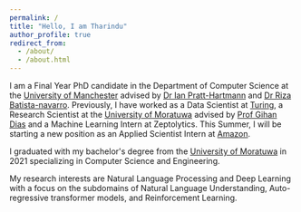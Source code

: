 ```yaml
---
permalink: /
title: "Hello, I am Tharindu"
author_profile: true
redirect_from: 
  - /about/
  - /about.html
---
```


I am a Final Year PhD candidate in the Department of Computer Science at the [University of Manchester](https://www.manchester.ac.uk/) advised by [Dr Ian Pratt-Hartmann](https://personalpages.manchester.ac.uk/staff/ian.pratt/) and [Dr Riza Batista-navarro](https://personalpages.manchester.ac.uk/staff/riza.batista/). Previously, I have worked as a Data Scientist at [Turing](https://www.turing.com/), a Research Scientist at the [University of Moratuwa](https://uom.lk/) advised by [Prof Gihan Dias](https://scholar.google.com/citations?user=7RdoTPkAAAAJ&hl=en) and a Machine Learning Intern at Zeptolytics. This Summer, I will be starting a new position as an Applied Scientist Intern at [Amazon](https://www.amazon.com/).

I graduated with my bachelor's degree from the [University of Moratuwa](https://uom.lk/) in 2021 specializing in Computer Science and Engineering. 

My research interests are Natural Language Processing and Deep Learning with a focus on the subdomains of Natural Language Understanding, Auto-regressive transformer models, and Reinforcement Learning. 


